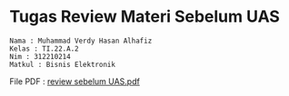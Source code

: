 # Tugas Review Materi Sebelum UAS

```
Nama : Muhammad Verdy Hasan Alhafiz
Kelas : TI.22.A.2
Nim : 312210214
Matkul : Bisnis Elektronik
```

File PDF : [review sebelum UAS.pdf](https://github.com/user-attachments/files/16040772/review.sebelum.UAS.pdf)
